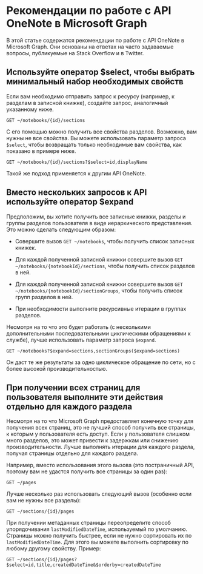 # <a name="best-practices-for-working-with-the-onenote-api-in-microsoft-graph"></a>Рекомендации по работе с API OneNote в Microsoft Graph

В этой статье содержатся рекомендации по работе с API OneNote в Microsoft Graph. Они основаны на ответах на часто задаваемые вопросы, публикуемые на Stack Overflow и в Twitter.

## <a name="use-select-to-select-the-minimum-set-of-properties-you-need"></a>Используйте оператор $select, чтобы выбрать минимальный набор необходимых свойств

Если вам необходимо отправить запрос к ресурсу (например, к разделам в записной книжке), создайте запрос, аналогичный указанному ниже.

```http
GET ~/notebooks/{id}/sections
```

С его помощью можно получить все свойства разделов. Возможно, вам нужны не все свойства. Вы можете использовать параметр запроса `$select`, чтобы возвращать только необходимые вам свойства, как показано в примере ниже.

```http
GET ~/notebooks/{id}/sections?$select=id,displayName
```

Такой же подход применяется к другим API OneNote.

## <a name="use-expand-instead-of-making-multiple-api-calls"></a>Вместо нескольких запросов к API используйте оператор $expand

Предположим, вы хотите получить все записные книжки, разделы и группы разделов пользователя в виде иерархического представления. Это можно сделать следующим образом:

* Совершите вызов `GET ~/notebooks`, чтобы получить список записных книжек.

* Для каждой полученной записной книжки совершите вызов `GET ~/notebooks/{notebookId}/sections`, чтобы получить список разделов в ней.

* Для каждой полученной записной книжки совершите вызов `GET ~/notebooks/{notebookId}/sectionGroups`, чтобы получить список групп разделов в ней.

* При необходимости выполните рекурсивные итерации в группах разделов.

Несмотря на то что это будет работать (с несколькими дополнительными последовательными циклическими обращениями к службе), лучше использовать параметр запроса `$expand`. 

```http
GET ~/notebooks?$expand=sections,sectionGroups($expand=sections)
```

Он даст те же результаты за одно циклическое обращение по сети, но с более высокой производительностью.

## <a name="when-getting-all-pages-for-a-user-do-so-for-each-section-separately"></a>При получении всех страниц для пользователя выполните эти действия отдельно для каждого раздела

Несмотря на то что Microsoft Graph предоставляет конечную точку для получения всех страниц, это не лучший способ получить все страницы, к которым у пользователя есть доступ. Если у пользователя слишком много разделов, это может привести к задержкам или снижению производительности. Лучше выполнять итерации для каждого раздела, получая страницы отдельно для каждого раздела.

Например, вместо использования этого вызова (это постраничный API, поэтому вам не удастся получить все страницы за один раз):

```http
GET ~/pages
```

Лучше несколько раз использовать следующий вызов (особенно если вам не нужны все разделы):

```http
GET ~/sections/{id}/pages
```

При получении метаданных страницы переопределите способ упорядочивания `lastModifiedDateTime`, используемый по умолчанию. Страницы можно получить быстрее, если не нужно сортировать их по `lastModifiedDateTime`. Для этого вы можете выполнить сортировку по любому другому свойству. Пример:

```http
GET ~/sections/{id}/pages?$select=id,title,createdDateTime&$orderby=createdDateTime
```
